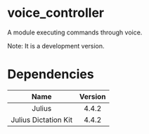 # voice_controller

A module executing commands through voice.

Note: It is a development version.

# Dependencies

| Name   | Version    |
|:-----:|:-----------:|
| Julius | 4.4.2      |
| Julius Dictation Kit | 4.4.2 |
